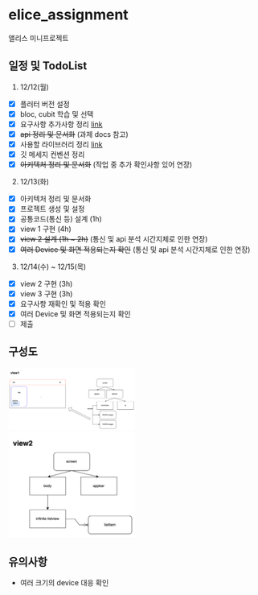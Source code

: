 # elice_assignment
앨리스 미니프로젝트

## 일정 및 TodoList
1. 12/12(월)
- [x] 플러터 버전 설정
- [x] bloc, cubit 학습 및 선택
- [x] 요구사항 추가사항 정리 [link](https://github.com/KOREAparksh/elice_assignment/blob/main/documents/requirements.md)
- [x] ~~api 정리 및 문서화~~ (과제 docs 참고)
- [x] 사용할 라이브러리 정리 [link](https://github.com/KOREAparksh/elice_assignment/blob/main/documents/libraries.md)
- [x] 깃 메세지 컨벤션 정리
- [x] ~~아키텍처 정리 및 문서화~~ (작업 중 추가 확인사항 있어 연장)

2. 12/13(화)
- [x] 아키텍처 정리 및 문서화
- [x] 프로젝트 생성 및 설정
- [x] 공통코드(통신 등) 설계 (1h)
- [x] view 1 구현 (4h)
- [x] ~~view 2 설계 (1h ~ 2h)~~ (통신 및 api 분석 시간지체로 인한 연장)
- [x] ~~여러 Device 및 화면 적용되는지 확인~~ (통신 및 api 분석 시간지체로 인한 연장)

3. 12/14(수) ~ 12/15(목)
- [x] view 2 구현 (3h)
- [x] view 3 구현 (3h)
- [x] 요구사항 재확인 및 적용 확인
- [x] 여러 Device 및 화면 적용되는지 확인
- [ ] 제출

## 구성도
<div>
<img src="https://raw.githubusercontent.com/KOREAparksh/elice_assignment/main/assets/view1_diagram.png" width="50%"></div>

<div>
<img src="https://raw.githubusercontent.com/KOREAparksh/elice_assignment/main/assets/view2_diagram.png" width="50%"></div>



## 유의사항
- 여러 크기의 device 대응 확인
